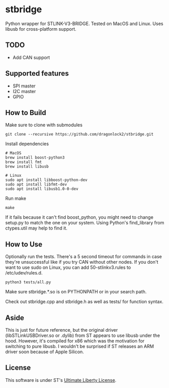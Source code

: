 # stbridge

Python wrapper for STLINK-V3-BRIDGE. Tested on MacOS and Linux. Uses libusb for cross-platform support.

## TODO
* Add CAN support

## Supported features
* SPI master
* I2C master
* GPIO

## How to Build

Make sure to clone with submodules

	git clone --recursive https://github.com/dragonlock2/stbridge.git

Install dependencies

	# MacOS
	brew install boost-python3
	brew install fmt
	brew install libusb

	# Linux
	sudo apt install libboost-python-dev
	sudo apt install libfmt-dev
	sudo apt install libusb1.0-0-dev

Run make

	make

If it fails because it can't find boost_python, you might need to change setup.py to match the one on your system. Using Python's find\_library from ctypes.util may help to find it.

## How to Use

Optionally run the tests. There's a 5 second timeout for commands in case they're unsuccessful like if you try CAN without other nodes. If you don't want to use sudo on Linux, you can add 50-stlinkv3.rules to /etc/udev/rules.d.

	python3 tests/all.py

Make sure stbridge.\*.so is on PYTHONPATH or in your search path.

Check out stbridge.cpp and stbridge.h as well as tests/ for function syntax.

## Aside

This is just for future reference, but the original driver (libSTLinkUSBDriver.so or .dylib) from ST appears to use libusb under the hood. However, it's compiled for x86 which was the motivation for switching to pure libusb. I wouldn't be surprised if ST releases an ARM driver soon because of Apple Silicon.

## License

This software is under ST's [Ultimate Liberty License](https://www.st.com/content/ccc/resource/legal/legal_agreement/license_agreement/group0/87/0c/3d/ad/0a/ba/44/26/DM00216740/files/DM00216740.pdf/jcr:content/translations/en.DM00216740.pdf).